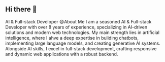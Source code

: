 ## Hi there 👋
AI & Full-stack Developer
😄About Me
I am a seasoned AI & Full-stack Developer with over 8 years of experience, specializing in AI-driven solutions and modern web technologies. My main strength lies in artificial intelligence, where I ahve a deep expertise in buliding chatbots, implementing large language models, and creating generative AI systems. Alongside AI skills, I excel in full-stack development, crafting responsive and dynamic web applications with a robust backend.
